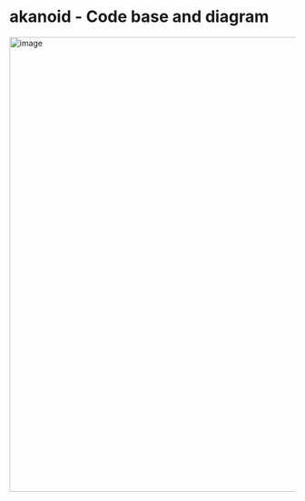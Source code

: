 # akanoid - Code base and diagram 
<img width="1738" height="800" alt="image" src="https://github.com/user-attachments/assets/f5de3f75-0571-423e-b933-164e9e438277" />
